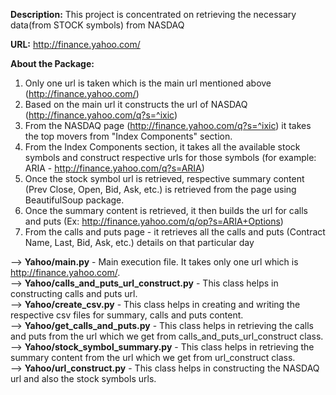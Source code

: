 <b>Description:</b> This project is concentrated on retrieving the necessary data(from STOCK symbols) from NASDAQ

<b>URL:</b> http://finance.yahoo.com/

<b>About the Package:</b> <br />
1) Only one url is taken which is the main url mentioned above (http://finance.yahoo.com/) <br />
2) Based on the main url it constructs the url of NASDAQ (http://finance.yahoo.com/q?s=^ixic) <br />
3) From the NASDAQ page (http://finance.yahoo.com/q?s=^ixic) it takes the top movers from "Index Components" section. <br />
4) From the Index Components section, it takes all the available stock symbols and construct respective urls for those symbols (for example: ARIA - http://finance.yahoo.com/q?s=ARIA)<br />
5) Once the stock symbol url is retrieved, respective summary content (Prev Close, Open, Bid, Ask, etc.) is retrieved from the page using BeautifulSoup package.<br />
6) Once the summary content is retrieved, it then builds the url for calls and puts (Ex: http://finance.yahoo.com/q/op?s=ARIA+Options)<br />
7) From the calls and puts page - it retrieves all the calls and puts (Contract Name, Last, Bid, Ask, etc.) details on that particular day<br />

--> <b>Yahoo/main.py</b> - Main execution file. It takes only one url which is http://finance.yahoo.com/. <br/>
--> <b>Yahoo/calls_and_puts_url_construct.py</b> - This class helps in constructing calls and puts url. <br/>
--> <b>Yahoo/create_csv.py</b> - This class helps in creating and writing the respective csv files for summary, calls and puts content. <br/>
--> <b>Yahoo/get_calls_and_puts.py</b> - This class helps in retrieving the calls and puts from the url which we get from calls_and_puts_url_construct class. <br/>
--> <b>Yahoo/stock_symbol_summary.py</b> - This class helps in retrieving the summary content from the url which we get from url_construct class. <br/>
--> <b>Yahoo/url_construct.py</b> - This class helps in constructing the NASDAQ url and also the stock symbols urls. <br/>